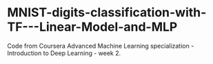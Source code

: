 # MNIST-digits-classification-with-TF---Linear-Model-and-MLP
Code from Coursera Advanced Machine Learning specialization - Introduction to Deep Learning - week 2.
